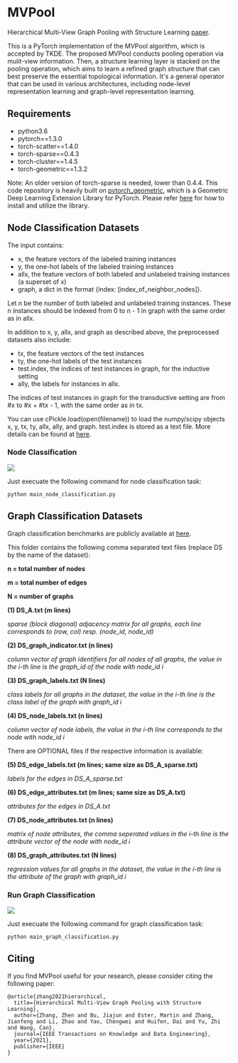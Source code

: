 # MVPool
Hierarchical Multi-View Graph Pooling with Structure Learning [paper](https://ieeexplore.ieee.org/abstract/document/9460814).

This is a PyTorch implementation of the MVPool algorithm, which is accepted by TKDE. The proposed MVPool conducts pooling operation via mulit-view information. Then, a structure learning layer is stacked on the pooling operation, which aims to learn a refined graph structure that can best preserve the essential topological information. It's a general operator that can be used in various architectures, including node-level representation learning and graph-level representation learning.

## Requirements
* python3.6
* pytorch==1.3.0
* torch-scatter==1.4.0
* torch-sparse==0.4.3
* torch-cluster==1.4.5
* torch-geometric==1.3.2

Note:
An older version of torch-sparse is needed, lower than 0.4.4. This code repository is heavily built on [pytorch_geometric](https://github.com/rusty1s/pytorch_geometric), which is a Geometric Deep Learning Extension Library for PyTorch. Please refer [here](https://pytorch-geometric.readthedocs.io/en/latest/) for how to install and utilize the library.

## Node Classification Datasets
The input contains:
* x, the feature vectors of the labeled training instances
* y, the one-hot labels of the labeled training instances
* allx, the feature vectors of both labeled and unlabeled training instances (a superset of x)
* graph, a dict in the format {index: [index_of_neighbor_nodes]}.

Let n be the number of both labeled and unlabeled training instances. These n instances should be indexed from 0 to n - 1 in graph with the same order as in allx.

In addition to x, y, allx, and graph as described above, the preprocessed datasets also include:
* tx, the feature vectors of the test instances
* ty, the one-hot labels of the test instances
* test.index, the indices of test instances in graph, for the inductive setting
* ally, the labels for instances in allx.

The indices of test instances in graph for the transductive setting are from #x to #x + #tx - 1, with the same order as in tx.

You can use cPickle.load(open(filename)) to load the numpy/scipy objects x, y, tx, ty, allx, ally, and graph. test.index is stored as a text file. More details can be found at [here](https://github.com/kimiyoung/planetoid).

### Node Classification

![](https://github.com/cszhangzhen/MVPool/blob/main/fig/node-classification.png)

Just execuate the following command for node classification task:
```
python main_node_classification.py
```


## Graph Classification Datasets
Graph classification benchmarks are publicly available at [here](https://ls11-www.cs.tu-dortmund.de/staff/morris/graphkerneldatasets).

This folder contains the following comma separated text files (replace DS by the name of the dataset):

**n = total number of nodes**

**m = total number of edges**

**N = number of graphs**

**(1) DS_A.txt (m lines)** 

*sparse (block diagonal) adjacency matrix for all graphs, each line corresponds to (row, col) resp. (node_id, node_id)*

**(2) DS_graph_indicator.txt (n lines)**

*column vector of graph identifiers for all nodes of all graphs, the value in the i-th line is the graph_id of the node with node_id i*

**(3) DS_graph_labels.txt (N lines)** 

*class labels for all graphs in the dataset, the value in the i-th line is the class label of the graph with graph_id i*

**(4) DS_node_labels.txt (n lines)**

*column vector of node labels, the value in the i-th line corresponds to the node with node_id i*

There are OPTIONAL files if the respective information is available:

**(5) DS_edge_labels.txt (m lines; same size as DS_A_sparse.txt)**

*labels for the edges in DS_A_sparse.txt* 

**(6) DS_edge_attributes.txt (m lines; same size as DS_A.txt)**

*attributes for the edges in DS_A.txt* 

**(7) DS_node_attributes.txt (n lines)** 

*matrix of node attributes, the comma seperated values in the i-th line is the attribute vector of the node with node_id i*

**(8) DS_graph_attributes.txt (N lines)** 

*regression values for all graphs in the dataset, the value in the i-th line is the attribute of the graph with graph_id i*


### Run Graph Classification

![](https://github.com/cszhangzhen/MVPool/blob/main/fig/graph-classification.png)

Just execuate the following command for graph classification task:
```
python main_graph_classification.py
```

## Citing
If you find MVPool useful for your research, please consider citing the following paper:
```
@article{zhang2021hierarchical,
  title={Hierarchical Multi-View Graph Pooling with Structure Learning},
  author={Zhang, Zhen and Bu, Jiajun and Ester, Martin and Zhang, Jianfeng and Li, Zhao and Yao, Chengwei and Huifen, Dai and Yu, Zhi and Wang, Can},
  journal={IEEE Transactions on Knowledge and Data Engineering},
  year={2021},
  publisher={IEEE}
}
``` 
